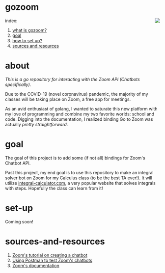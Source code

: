 # gozoom

<img align="right" src="https://imgur.com/WqW85j1">

index:
1) [what is gozoom?](#about)
2) [goal](#goal)
3) [how to set up?](#set-up)
3) [sources and resources](#sources-and-resources)

# about
*This is a go repository for interacting with the Zoom API (Chatbots specifically).*

Due to the COVID-19 (novel coronavirus) pandemic, the majority of my classes will be taking place on Zoom, a free app for meetings.

As an avid enthusiast of golang, I wanted to saturate this new platform with my love of programming and combine my two favorite worlds: school and code. Digging into the documentation, I realized binding Go to Zoom was actually *pretty  straightforward*.

# goal
The goal of this project is to add some (if not all) bindings for Zoom's Chatbot API.

Past this project, my end goal is to use this repository to make an integral solver bot on Zoom for my Calculus class (to be the best TA ever!). It will utilize [integral-calculator.com](https://integral-calculator.com), a very popular website that solves integrals with steps. Hopefully the class can learn from it!

# set-up
Coming soon!

# sources-and-resources

1) [Zoom's tutorial on creating a chatbot](https://marketplace.zoom.us/docs/guides/chatbots/build-a-chatbot)
2) [Using Postman to test Zoom's chatbots](https://marketplace.zoom.us/docs/guides/tools-resources/postman/using-postman-to-test-zoom-chatbots)
3) [Zoom's documentation](https://marketplace.zoom.us/docs/guides)
